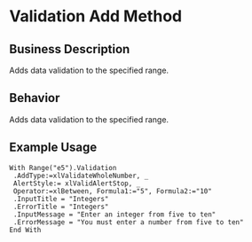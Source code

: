 # Validation Add Method

## Business Description
Adds data validation to the specified range.

## Behavior
Adds data validation to the specified range.

## Example Usage
```vba
With Range("e5").Validation 
 .AddType:=xlValidateWholeNumber, _ 
 AlertStyle:= xlValidAlertStop, _ 
 Operator:=xlBetween, Formula1:="5", Formula2:="10" 
 .InputTitle = "Integers" 
 .ErrorTitle = "Integers" 
 .InputMessage = "Enter an integer from five to ten" 
 .ErrorMessage = "You must enter a number from five to ten" 
End With
```